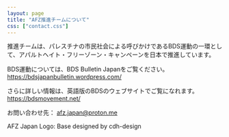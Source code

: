 ```yaml
---
layout: page
title: "AFZ推進チームについて"
css: ["contact.css"]
---
```

<!-- div class="col s12">
  <div class="icontain">
    <img src="/assets/afz.japan@proton.me.png" height=20px />
  </div>
</div -->

<p>推進チームは、パレスチナの市民社会による呼びかけであるBDS運動の一環として、アパルトヘイト・フリーゾーン・キャンペーンを日本で推進しています。</p>
<p>BDS運動については、BDS Bulletin Japanをご覧ください。<a class="anchor_af404b anchorUnderlineOnHover_af404b" tabindex="0" title="https://bdsjapanbulletin.wordpress.com/" href="https://bdsjapanbulletin.wordpress.com/" target="_blank" rel="noreferrer noopener">https://bdsjapanbulletin.wordpress.com/</a></p>
<p>さらに詳しい情報は、英語版のBDSのウェブサイトでご覧になれます。<a class="anchor_af404b anchorUnderlineOnHover_af404b" tabindex="0" title="https://bdsmovement.net/" href="https://bdsmovement.net/" target="_blank" rel="noreferrer noopener">https://bdsmovement.net/</a></p>
<p>お問い合わせ先： <a href="mailto:afz.japan@proton.me ">afz.japan@proton.me </a></p>
<p>AFZ Japan Logo: Base designed by cdh-design</p>
